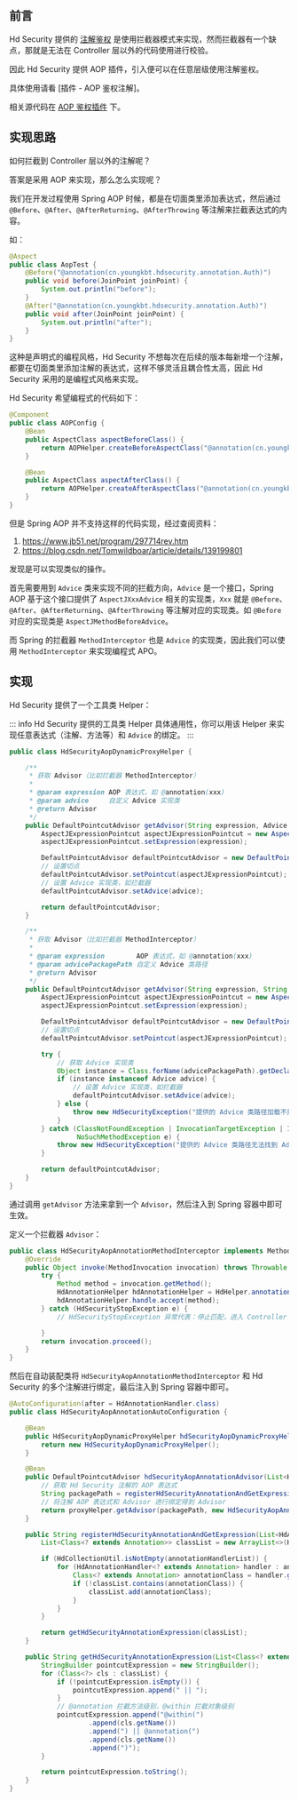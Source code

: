 ## 前言

Hd Security 提供的 [注解鉴权]() 是使用拦截器模式来实现，然而拦截器有一个缺点，那就是无法在 Controller 层以外的代码使用进行校验。

因此 Hd Security 提供 AOP 插件，引入便可以在任意层级使用注解鉴权。

具体使用请看 [插件 - AOP 鉴权注解]。

相关源代码在 [AOP 鉴权插件](https://github.com/Kele-Bingtang/hd-security/tree/master/hd-security-plugin/hd-security-aop/src/main/java/cn/youngkbt/hdsecurity) 下。

## 实现思路

如何拦截到 Controller 层以外的注解呢？

答案是采用 AOP 来实现，那么怎么实现呢？

我们在开发过程使用 Spring AOP 时候，都是在切面类里添加表达式，然后通过 `@Before`、`@After`、`@AfterReturning`、`@AfterThrowing` 等注解来拦截表达式的内容。

如：

```java
@Aspect
public class AopTest {
    @Before("@annotation(cn.youngkbt.hdsecurity.annotation.Auth)")
    public void before(JoinPoint joinPoint) {
        System.out.println("before");
    }
    @After("@annotation(cn.youngkbt.hdsecurity.annotation.Auth)")
    public void after(JoinPoint joinPoint) {
        System.out.println("after");
    }
}
```

这种是声明式的编程风格，Hd Security 不想每次在后续的版本每新增一个注解，都要在切面类里添加注解的表达式，这样不够灵活且耦合性太高，因此 Hd Security 采用的是编程式风格来实现。

Hd Security 希望编程式的代码如下：

```java
@Component
public class AOPConfig {
    @Bean
    public AspectClass aspectBeforeClass() {
        return AOPHelper.createBeforeAspectClass("@annotation(cn.youngkbt.hdsecurity.annotation.Auth)", () =>  System.out.println("before"););
    }

    @Bean
    public AspectClass aspectAfterClass() {
        return AOPHelper.createAfterAspectClass("@annotation(cn.youngkbt.hdsecurity.annotation.Auth)", () =>  System.out.println("after"););
    }
}
```

但是 Spring AOP 并不支持这样的代码实现，经过查阅资料：

1. https://www.jb51.net/program/297714rev.htm
2. https://blog.csdn.net/Tomwildboar/article/details/139199801

发现是可以实现类似的操作。

首先需要用到 `Advice` 类来实现不同的拦截方向，`Advice` 是一个接口，Spring AOP 基于这个接口提供了 `AspectJXxxAdvice` 相关的实现类，`Xxx` 就是 `@Before`、`@After`、`@AfterReturning`、`@AfterThrowing` 等注解对应的实现类。如 `@Before` 对应的实现类是 `AspectJMethodBeforeAdvice`。

而 Spring 的拦截器 `MethodInterceptor` 也是 `Advice` 的实现类，因此我们可以使用 `MethodInterceptor` 来实现编程式 APO。

## 实现

Hd Security 提供了一个工具类 Helper：

::: info
Hd Security 提供的工具类 Helper 具体通用性，你可以用该 Helper 来实现任意表达式（注解、方法等）和 `Advice` 的绑定。
:::


```java
public class HdSecurityAopDynamicProxyHelper {

    /**
     * 获取 Advisor（比如拦截器 MethodInterceptor）
     *
     * @param expression AOP 表达式，如 @annotation(xxx)
     * @param advice     自定义 Advice 实现类
     * @return Advisor
     */
    public DefaultPointcutAdvisor getAdvisor(String expression, Advice advice) {
        AspectJExpressionPointcut aspectJExpressionPointcut = new AspectJExpressionPointcut();
        aspectJExpressionPointcut.setExpression(expression);

        DefaultPointcutAdvisor defaultPointcutAdvisor = new DefaultPointcutAdvisor();
        // 设置切点
        defaultPointcutAdvisor.setPointcut(aspectJExpressionPointcut);
        // 设置 Advice 实现类，如拦截器
        defaultPointcutAdvisor.setAdvice(advice);

        return defaultPointcutAdvisor;
    }

    /**
     * 获取 Advisor（比如拦截器 MethodInterceptor）
     *
     * @param expression        AOP 表达式，如 @annotation(xxx)
     * @param advicePackagePath 自定义 Advice 类路径
     * @return Advisor
     */
    public DefaultPointcutAdvisor getAdvisor(String expression, String advicePackagePath) {
        AspectJExpressionPointcut aspectJExpressionPointcut = new AspectJExpressionPointcut();
        aspectJExpressionPointcut.setExpression(expression);

        DefaultPointcutAdvisor defaultPointcutAdvisor = new DefaultPointcutAdvisor();
        // 设置切点
        defaultPointcutAdvisor.setPointcut(aspectJExpressionPointcut);

        try {
            // 获取 Advice 实现类
            Object instance = Class.forName(advicePackagePath).getDeclaredConstructor().newInstance();
            if (instance instanceof Advice advice) {
                // 设置 Advice 实现类，如拦截器
                defaultPointcutAdvisor.setAdvice(advice);
            } else {
                throw new HdSecurityException("提供的 Advice 类路径加载不是 Advice 子类");
            }
        } catch (ClassNotFoundException | InvocationTargetException | InstantiationException | IllegalAccessException |
                 NoSuchMethodException e) {
            throw new HdSecurityException("提供的 Advice 类路径无法找到 Advice 类" + e.getMessage());
        }

        return defaultPointcutAdvisor;
    }
}
```

通过调用 `getAdvisor` 方法来拿到一个 `Advisor`，然后注入到 Spring 容器中即可生效。

定义一个拦截器 `Advisor`：

```java
public class HdSecurityAopAnnotationMethodInterceptor implements MethodInterceptor {
    @Override
    public Object invoke(MethodInvocation invocation) throws Throwable {
        try {
            Method method = invocation.getMethod();
            HdAnnotationHelper hdAnnotationHelper = HdHelper.annotationHelper();
            hdAnnotationHelper.handle.accept(method);
        } catch (HdSecurityStopException e) {
            // HdSecurityStopException 异常代表：停止匹配，进入 Controller

        }
        return invocation.proceed();
    }
}
```

然后在自动装配类将 `HdSecurityAopAnnotationMethodInterceptor` 和 Hd Security 的多个注解进行绑定，最后注入到 Spring 容器中即可。

```java
@AutoConfiguration(after = HdAnnotationHandler.class)
public class HdSecurityAopAnnotationAutoConfiguration {

    @Bean
    public HdSecurityAopDynamicProxyHelper hdSecurityAopDynamicProxyHelper() {
        return new HdSecurityAopDynamicProxyHelper();
    }

    @Bean
    public DefaultPointcutAdvisor hdSecurityAopAnnotationAdvisor(List<HdAnnotationHandler<? extends Annotation>> annotationHandlerList, HdSecurityAopDynamicProxyHelper proxyHelper) {
        // 获取 Hd Security 注解的 AOP 表达式
        String packagePath = registerHdSecurityAnnotationAndGetExpression(annotationHandlerList);
        // 将注解 AOP 表达式和 Advisor 进行绑定得到 Advisor
        return proxyHelper.getAdvisor(packagePath, new HdSecurityAopAnnotationMethodInterceptor());
    }

    public String registerHdSecurityAnnotationAndGetExpression(List<HdAnnotationHandler<? extends Annotation>> annotationHandlerList) {
        List<Class<? extends Annotation>> classList = new ArrayList<>(HdHelper.annotationHelper().getAnnotationHandlerMap().keySet());

        if (HdCollectionUtil.isNotEmpty(annotationHandlerList)) {
            for (HdAnnotationHandler<? extends Annotation> handler : annotationHandlerList) {
                Class<? extends Annotation> annotationClass = handler.getHandlerAnnotationClass();
                if (!classList.contains(annotationClass)) {
                    classList.add(annotationClass);
                }
            }
        }

        return getHdSecurityAnnotationExpression(classList);
    }

    public String getHdSecurityAnnotationExpression(List<Class<? extends Annotation>> classList) {
        StringBuilder pointcutExpression = new StringBuilder();
        for (Class<?> cls : classList) {
            if (!pointcutExpression.isEmpty()) {
                pointcutExpression.append(" || ");
            }
            // @annotation 拦截方法级别，@within 拦截对象级别
            pointcutExpression.append("@within(")
                    .append(cls.getName())
                    .append(") || @annotation(")
                    .append(cls.getName())
                    .append(")");
        }

        return pointcutExpression.toString();
    }
}
```
